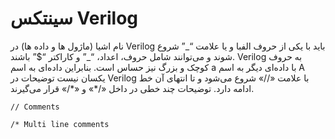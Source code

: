 # سینتکس Verilog

نام اشیا \(ماژول ها و داده ها\) در Verilog باید با یکی از حروف الفبا و یا علامت “\_” شروع شوند و می‌توانند شامل حروف، اعداد، “\_” و کاراکتر “$” باشند. Verilog به حروف کوچک و بزرگ نیز حساس است. بنابراین داده‌ای به اسم a با داده‌ا‌ی دیگر به اسم A یکسان نیست  توضیحات در Verilog با علامت «//» شروع می‌شود و تا انتهای آن خط ادامه دارد. توضیحات چند خطی در داخل «/\*» و «\*/» قرار می‌گیرند.

`// Comments`

`/* Multi line comments`

